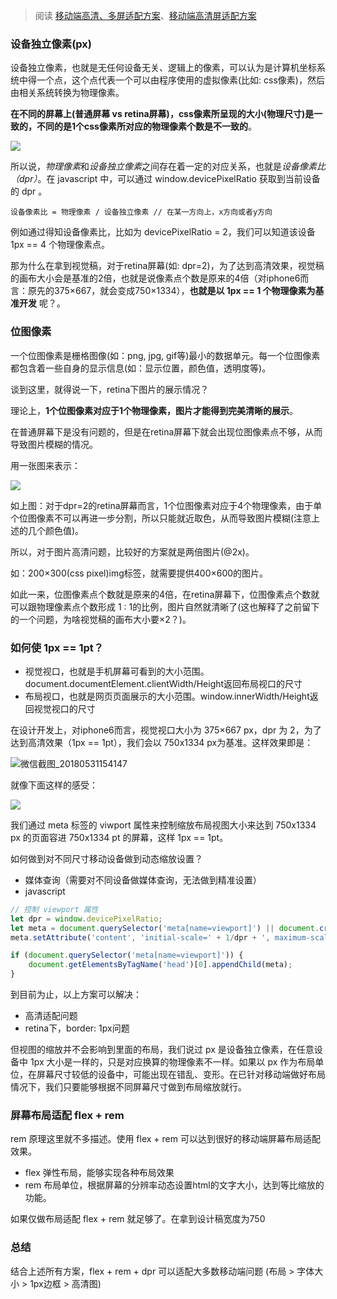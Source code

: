 > 阅读 [移动端高清、多屏适配方案](http://www.html-js.com/article/Mobile-terminal-H5-mobile-terminal-HD-multi-screen-adaptation-scheme%203041)、[移动端高清屏适配方案](http://coderlt.coding.me/2016/03/08/retina-screen-adapter/)

### 设备独立像素(px)
设备独立像素，也就是无任何设备无关、逻辑上的像素，可以认为是计算机坐标系统中得一个点，这个点代表一个可以由程序使用的虚拟像素(比如: css像素)，然后由相关系统转换为物理像素。

**在不同的屏幕上(普通屏幕 vs retina屏幕)，css像素所呈现的大小(物理尺寸)是一致的，不同的是1个css像素所对应的物理像素个数是不一致的**。

![](https://img.alicdn.com/tps/TB1uWfJIpXXXXaoXXXXXXXXXXXX.gif)

所以说，*物理像素*和*设备独立像素*之间存在着一定的对应关系，也就是*设备像素比（dpr）*。在 javascript 中，可以通过 window.devicePixelRatio 获取到当前设备的 dpr 。

```
设备像素比 = 物理像素 / 设备独立像素 // 在某一方向上，x方向或者y方向
```
例如通过得知设备像素比，比如为 devicePixelRatio = 2，我们可以知道该设备 1px == 4 个物理像素点。

那为什么在拿到视觉稿，对于retina屏幕(如: dpr=2)，为了达到高清效果，视觉稿的画布大小会是基准的2倍，也就是说像素点个数是原来的4倍（对iphone6而言：原先的375×667，就会变成750×1334），**也就是以 1px == 1 个物理像素为基准开发** 呢？。

### 位图像素

一个位图像素是栅格图像(如：png, jpg, gif等)最小的数据单元。每一个位图像素都包含着一些自身的显示信息(如：显示位置，颜色值，透明度等)。

谈到这里，就得说一下，retina下图片的展示情况？

理论上，**1个位图像素对应于1个物理像素，图片才能得到完美清晰的展示**。

在普通屏幕下是没有问题的，但是在retina屏幕下就会出现位图像素点不够，从而导致图片模糊的情况。

用一张图来表示：

![](https://img.alicdn.com/tps/TB12ALnIpXXXXb1XVXXXXXXXXXX.jpg)

如上图：对于dpr=2的retina屏幕而言，1个位图像素对应于4个物理像素，由于单个位图像素不可以再进一步分割，所以只能就近取色，从而导致图片模糊(注意上述的几个颜色值)。

所以，对于图片高清问题，比较好的方案就是两倍图片(@2x)。

如：200×300(css pixel)img标签，就需要提供400×600的图片。

如此一来，位图像素点个数就是原来的4倍，在retina屏幕下，位图像素点个数就可以跟物理像素点个数形成 1 : 1的比例，图片自然就清晰了(这也解释了之前留下的一个问题，为啥视觉稿的画布大小要×2？)。

### 如何使 1px == 1pt？

- 视觉视口，也就是手机屏幕可看到的大小范围。document.documentElement.clientWidth/Height返回布局视口的尺寸
- 布局视口，也就是网页页面展示的大小范围。window.innerWidth/Height返回视觉视口的尺寸

在设计开发上，对iphone6而言，视觉视口大小为 375×667 px，dpr 为 2，为了达到高清效果（1px == 1pt），我们会以 750x1334 px为基准。这样效果即是：

![微信截图_20180531154147](https://i.loli.net/2018/05/31/5b0fa77dbcaae.png)

就像下面这样的感受：

![](https://segmentfault.com/img/bVsmnf)

我们通过 meta 标签的 viwport 属性来控制缩放布局视图大小来达到 750x1334 px 的页面容进 750x1334 pt 的屏幕，这样 1px == 1pt。

如何做到对不同尺寸移动设备做到动态缩放设置？

- 媒体查询（需要对不同设备做媒体查询，无法做到精准设置）
- javascript 

```javascript
// 控制 viewport 属性
let dpr = window.devicePixelRatio;
let meta = document.querySelector('meta[name=viewport]') || document.createElement('meta');
meta.setAttribute('content', 'initial-scale=' + 1/dpr + ', maximum-scale=' + 1/dpr + ', minimum-scale=' + 1/dpr + ', user-scalable=no'); 

if (document.querySelector('meta[name=viewport]')) {
    document.getElementsByTagName('head')[0].appendChild(meta);
}
```

到目前为止，以上方案可以解决：
- 高清适配问题
- retina下，border: 1px问题

但视图的缩放并不会影响到里面的布局，我们说过 px 是设备独立像素，在任意设备中 1px 大小是一样的，只是对应换算的物理像素不一样。如果以 px 作为布局单位，在屏幕尺寸较低的设备中，可能出现在错乱、变形。在已针对移动端做好布局情况下，我们只要能够根据不同屏幕尺寸做到布局缩放就行。

### 屏幕布局适配 flex + rem 
rem 原理这里就不多描述。使用 flex + rem 可以达到很好的移动端屏幕布局适配效果。

- flex 弹性布局，能够实现各种布局效果
- rem 布局单位，根据屏幕的分辨率动态设置html的文字大小，达到等比缩放的功能。

如果仅做布局适配 flex + rem 就足够了。在拿到设计稿宽度为750


### 总结
结合上述所有方案，flex + rem + dpr 可以适配大多数移动端问题 (布局 > 字体大小 > 1px边框 > 高清图)
